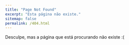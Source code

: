 ```yaml
---
title: "Page Not Found"
excerpt: "Esta página não existe."
sitemap: false
permalink: /404.html
---
```


Desculpe, mas a página que está procurando não existe :(
